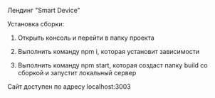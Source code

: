 Лендинг "Smart Device"

Установка сборки:

1. Открыть консоль и перейти в папку проекта

2. Выполнить команду npm i, которая установит зависимости

3. Выполнить команду npm start, которая создаст папку build со сборкой и запустит локальный сервер

Сайт доступен по адресу localhost:3003
